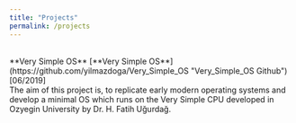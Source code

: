 ```yaml
---
title: "Projects"
permalink: /projects
---
```

<br/>
**Very Simple OS** [**Very Simple OS**](https://github.com/yilmazdoga/Very_Simple_OS "Very_Simple_OS Github")
<br/>[06/2019]<br/>
The aim of this project is, to replicate early modern operating systems and develop a minimal OS which runs on the Very Simple CPU developed in Ozyegin University by Dr. H. Fatih Uğurdağ.
